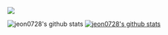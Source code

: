 <a href="https://velog.io/@jeon0728/posts" target="_blank"><img src="https://img.shields.io/badge/블로그-20C997?style=flat-square&logo=velog&logoColor=white"/></a>

<!--
[![trophy](https://github-profile-trophy.vercel.app/?username=jeon0728)](https://github.com/ryo-ma/github-profile-trophy)
-->
![jeon0728's github stats](https://github-readme-stats.vercel.app/api?username=jeon0728&show_icons=true)
[![jeon0728's github stats](https://github-readme-stats.vercel.app/api/top-langs/?username=jeon0728&show_icons=true&hide_border=true&title_color=004386&icon_color=004386&layout=compact)](https://github.com/jeon0728)

<!--
**jeon0728/jeon0728** is a ✨ _special_ ✨ repository because its `README.md` (this file) appears on your GitHub profile.

Here are some ideas to get you started:

- 🔭 I’m currently working on ...
- 🌱 I’m currently learning ...
- 👯 I’m looking to collaborate on ...
- 🤔 I’m looking for help with ...
- 💬 Ask me about ...
- 📫 How to reach me: ...
- 😄 Pronouns: ...
- ⚡ Fun fact: ...
-->
